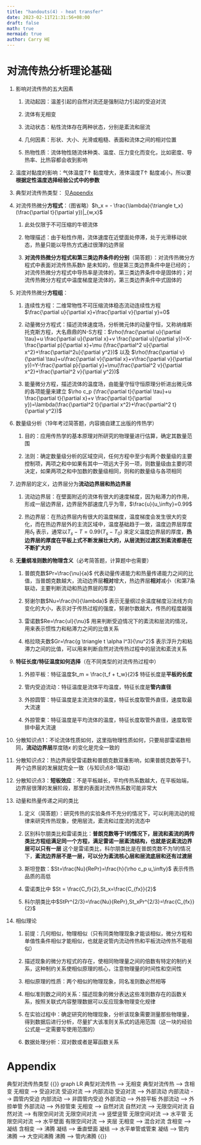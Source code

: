 ```yaml
---
title: "handouts(4) - heat transfer"
date: 2023-02-11T21:31:56+08:00
draft: false
math: true
mermaid: true
author: Carry HE
---
```


# 对流传热分析理论基础

1. 影响对流传热的五大因素
  
     1. 流动起因：温差引起的自然对流还是强制动力引起的受迫对流
    
     2. 流体有无相变
    
     3. 流动状态：粘性流体存在两种状态，分别是紊流和层流
    
     4. 几何因素：形状、大小、光滑或粗糙、表面和流体之间的相对位置
    
     5. 热物性质：流体物性随流体种类、温度、压力变化而变化，比如密度、导热率、比热容都会收到影响
    
2. 温度对黏度的影响：气体温度$T \uparrow$ 黏度增大，液体温度$T \uparrow$ 黏度减小，所以要**根据定性温度选择经验公式中的参数**
  
3. 典型对流传热类型： 见[Appendix](#jump)
  
4. 对流传热微分**方程式**：（图省略）$h_x = - \frac{\lambda}{\triangle t_x}(\frac{\partial t}{\partial y})|_{w,x}$
  
     1. 此处仅限于不可压缩的牛顿流体
    
     2. 物理描述：由于粘性作用，流体速度在近壁面处停滞，处于光滑移动状态，热量只能以导热方式通过很薄的边界层
    
     3. **对流传热微分方程式和第三类边界条件的分别**（简答题）：对流传热微分方程式中表面对流传热系数$h$ 是未知的，但是第三类边界条件中是已经的；对流传热微分方程式中导热率是流体的，第三类边界条件中是固体的；对流传热微分方程式中温度梯度是流体的，第三类边界条件中式固体的
    
5. 对流传热微分**方程组**：
  
     1. 连续性方程：二维常物性不可压缩流体稳态流动连续性方程$\frac{\partial u}{\partial x}+\frac{\partial v}{\partial y}=0$
    
     2. 动量微分方程式：描述流体速度场，分析微元体的动量守恒，又称纳维斯托克斯方程，大名鼎鼎的N-S方程：$\rho(\frac{\partial u}{\partial \tau}+u \frac{\partial u}{\partial x}+v \frac{\partial u}{\partial y})=X-\frac{\partial p}{\partial x}+\mu (\frac{\partial^2 u}{\partial x^2}+\frac{\partial^2u}{\partial y^2})$ 以及 $\rho(\frac{\partial v}{\partial \tau}+u\frac{\partial v}{\partial x}+v\frac{\partial v}{\partial y})=Y-\frac{\partial p}{\partial y}+\mu(\frac{\partial^2 v}{\partial x^2}+\frac{\partial^2 v}{\partial y^2})$
      
     3. 能量微分方程，描述流体的温度场，由能量守恒守恒原理分析进出微元体的各项能量来建立 $\rho c_p (\frac{\partial t}{\partial \tau}+u \frac{\partial t}{\partial x}+v \frac{\partial t}{\partial y})=\lambda(\frac{\partial^2 t}{\partial x^2}+\frac{\partial^2 t}{\partial y^2})$
    
6. 数量级分析（19年考过简答题，内容摘自建工出版的传热学）
  
     1. 目的：应用传热学的基本原理对所研究的物理量进行估算，确定其数量范围
    
     2. 法则：确定数量级分析的区域空间，任何方程中至少有两个数量级的主要控制项，两项之和中如果有其中一项远大于另一项，则数量级由主要的项决定，如果两项之和中加数的数量级相同，则和的数量级与各项相同
    
7. 边界层的定义，边界层分为**流动边界层和热边界层**
  
     1. 流动边界层：在壁面附近的流体有很大的速度梯度，因为粘滞力的作用，形成一层边界层，边界层外部速度几乎为零，$\frac{u}{u_\infty}=0.99$
    
     2. 热边界层：在热边界层内有很大的温度梯度，温度梯度会发生很大的变化，而在热边界层外的主流区域中，温度基础趋于一致，温度边界层厚度用$\delta_t$ 表示，通常以$T_s - T=0.99(T_s - T_0)$ 来定义温度边界层的厚度，**热边界层的厚度在平板上式不断发展壮大的，从层流到过渡区到紊流都是在不断扩大的**
    
8. **无量纲准则数的物理含义**（必考简答题，计算题中也需要）
  
     1. 普朗克数$Pr=\frac{\nu}{a}$ 代表动量传递能力和热量传递能力之间的比值，当普朗克数越大，流动边界层**相对**增大，热边界层**相对**减小（和第7条联动，主要判断流动和热边界层的厚度）
    
     2. 努谢尔数$Nu=\frac{hl}{\lambda}$ 表示无量纲过余温度梯度沿法线方向变化的大小，表示对于传热过程的强度，努谢尔数越大，传热的程度越强
    
     3. 雷诺数$Re=\frac{ul}{\nu}$ 用来判断受迫情况下的紊流和层流的情况，用来表示惯性力和粘滞力之间的比值关系
    
     4. 格拉晓夫数$Gr=\frac{g \triangle t \alpha l^3}{\nu^2}$ 表示浮升力和粘滞力之间的比值，可以用来判断自然对流传热过程中的层流和紊流关系
    
9. **特征长度/特征温度如何选择**（在不同类型的对流传热过程中）
  
     1. 外掠平板：特征温度$t_m = \frac{t_f + t_w}{2}$ 特征长度是**平板的长度**
    
     2. 管内受迫流动：特征温度是流体平均温度，特征长度是**管内直径**
    
     3. 外掠圆管：特征温度是主流流体的温度，特征长度取管外直径，速度取最大流速
    
     4. 外掠管束：特征温度是平均流体的温度，特征长度取管外直径，速度取管排中最大流速
    
10. 分散知识点1：不论流体性质如何，这里指物理性质如何，只要局部雷诺数相同，**流动边界层**厚度随$x$ 的变化是完全一致的
  
11. 分散知识点2：热边界层受雷诺数和普朗克数双重影响，如果普朗克数等于1，两个边界层的发展就完全一致（与知识点8-1联动）
  
12. 分散知识点3：**短板效应**：不是平板越长，平均传热系数越大，在平板始端，边界层很薄的发展阶段，那里的表面对流传热系数可能非常大
  
13. 动量和热量传递之间的类比
  
      1.  定义（简答题）：研究传热的实验条件不充分的情况下，可以利用流动的规律来研究传热现象，使用层流，紊流和过度流的流态中
    
      2.  区别科尔朋类比和雷诺类比：**普朗克数等于1的情况下，层流和紊流的两传类比方程组满足同一个方程，满足雷诺一层紊流结构，也就是说紊流边界层可以只有一层** 这个是雷诺类比，科尔朋类比是在普朗克数不为1的情况下，**紊流边界层不是一层，可以分为紊流核心层和层流底层和还有过渡层**
    
      3.  斯坦登数：$St=\frac{Nu}{RePr}=\frac{h}{\rho c_p u_\infty}$ 表示传热品质的高低
    
      4.  雷诺类比中 $St = \frac{C_f}{2},St_x=\frac{C_{fx}}{2}$
    
      5.  科尔朋类比中$StPr^{2/3}=\frac{Nu}{RePr},St_xPr^{2/3}=\frac{C_{fx}}{2}$
    
14. 相似理论
  
      1.  前提：几何相似，物理相似（只有同类物理现象才能谈相似，微分方程和单值性条件相似才能相似，也就是说管内流动传热和平板流动传热不能相似）
    
      2.  描述现象的微分方程式的存在，使相同物理量之间的倍数有特定的制约关系，这种制约关系使相似原理的核心，注意物理量的时间性和空间性
    
      3.  相似原理的性质：两个相似的物理现象，同名准则数必然相等
    
      4.  相似准则数之间的关系：描述现象的微分表达这些准则数存在的函数关系，按照关联式内容整理数据可以反应现象物理变化规律
    
      5.  在实验过程中：确定研究的物理现象，分析该现象需要测量那些物理量，得到数据后进行分析，尽量扩大该准则关系式的适用范围（这一块的经验公式是一定需要写使用范围的）
    
      6.  数据处理分析：双对数或者是幂函数关系
    

# Appendix
<span id='jump'>典型对流传热类型</span>
{{<mermaid>}}
graph LR
典型对流传热 --> 无相变
典型对流传热 --> 含相变
无相变 --> 受迫对流
受迫对流 --> 内部流动
受迫对流 --> 外部流动
内部流动 --> 圆管内受迫
内部流动 --> 非圆管内受迫
外部流动 --> 外掠平板
外部流动 --> 外掠单管
外部流动 --> 外掠管束
无相变 --> 自然对流
自然对流 --> 无限空间对流
自然对流 --> 有限空间对流
无限空间对流 --> 竖壁竖管
无限空间对流 --> 水平管
无限空间对流 --> 水平壁面
有限空间对流 --> 夹层
无相变 --> 混合对流
含相变 --> 凝结
含相变 --> 沸腾
凝结 --> 垂直壁面
凝结 --> 水平单管或管束
凝结 --> 管内
沸腾 --> 大空间沸腾
沸腾 --> 管内沸腾
{{</mermaid>}}